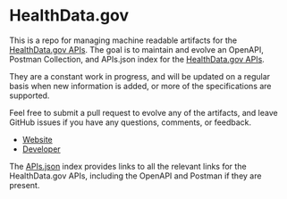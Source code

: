 # HealthData.govThis is a repo for managing machine readable artifacts for the [HealthData.gov APIs](http://www.healthdata.gov). The goal is to maintain and evolve an OpenAPI, Postman Collection, and APIs.json index for the [HealthData.gov APIs](http://www.healthdata.gov).They are a constant work in progress, and will be updated on a regular basis when new information is added, or more of the specifications are supported.Feel free to submit a pull request to evolve any of the artifacts, and leave GitHub issues if you have any questions, comments, or feedback.- [Website](http://www.healthdata.gov)- [Developer](http://www.healthdata.gov)The [APIs.json](https://github.com/api-evangelist/healthdata-gov/blob/master/apis.json) index provides links to all the relevant links for the HealthData.gov APIs, including the OpenAPI and Postman if they are present.